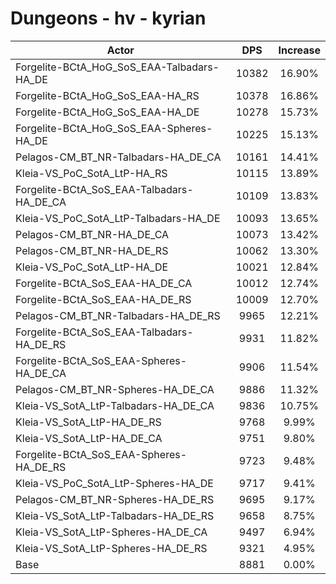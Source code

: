 # Dungeons - hv - kyrian
| Actor | DPS | Increase |
|---|:---:|:---:|
|Forgelite-BCtA_HoG_SoS_EAA-Talbadars-HA_DE|10382|16.90%|
|Forgelite-BCtA_HoG_SoS_EAA-HA_RS|10378|16.86%|
|Forgelite-BCtA_HoG_SoS_EAA-HA_DE|10278|15.73%|
|Forgelite-BCtA_HoG_SoS_EAA-Spheres-HA_DE|10225|15.13%|
|Pelagos-CM_BT_NR-Talbadars-HA_DE_CA|10161|14.41%|
|Kleia-VS_PoC_SotA_LtP-HA_RS|10115|13.89%|
|Forgelite-BCtA_SoS_EAA-Talbadars-HA_DE_CA|10109|13.83%|
|Kleia-VS_PoC_SotA_LtP-Talbadars-HA_DE|10093|13.65%|
|Pelagos-CM_BT_NR-HA_DE_CA|10073|13.42%|
|Pelagos-CM_BT_NR-HA_DE_RS|10062|13.30%|
|Kleia-VS_PoC_SotA_LtP-HA_DE|10021|12.84%|
|Forgelite-BCtA_SoS_EAA-HA_DE_CA|10012|12.74%|
|Forgelite-BCtA_SoS_EAA-HA_DE_RS|10009|12.70%|
|Pelagos-CM_BT_NR-Talbadars-HA_DE_RS|9965|12.21%|
|Forgelite-BCtA_SoS_EAA-Talbadars-HA_DE_RS|9931|11.82%|
|Forgelite-BCtA_SoS_EAA-Spheres-HA_DE_CA|9906|11.54%|
|Pelagos-CM_BT_NR-Spheres-HA_DE_CA|9886|11.32%|
|Kleia-VS_SotA_LtP-Talbadars-HA_DE_CA|9836|10.75%|
|Kleia-VS_SotA_LtP-HA_DE_RS|9768|9.99%|
|Kleia-VS_SotA_LtP-HA_DE_CA|9751|9.80%|
|Forgelite-BCtA_SoS_EAA-Spheres-HA_DE_RS|9723|9.48%|
|Kleia-VS_PoC_SotA_LtP-Spheres-HA_DE|9717|9.41%|
|Pelagos-CM_BT_NR-Spheres-HA_DE_RS|9695|9.17%|
|Kleia-VS_SotA_LtP-Talbadars-HA_DE_RS|9658|8.75%|
|Kleia-VS_SotA_LtP-Spheres-HA_DE_CA|9497|6.94%|
|Kleia-VS_SotA_LtP-Spheres-HA_DE_RS|9321|4.95%|
|Base|8881|0.00%|
